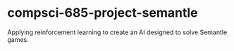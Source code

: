# compsci-685-project-semantle
Applying reinforcement learning to create an AI designed to solve Semantle games.

